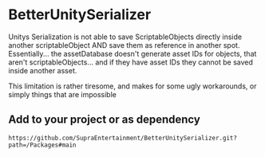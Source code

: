 # BetterUnitySerializer

Unitys Serialization is not able to save ScriptableObjects directly inside another scriptableObject AND save them as reference in another spot. 
Essentially... the assetDatabase doesn't generate asset IDs for objects, that aren't scriptableObjects... and if they have asset IDs they cannot be saved inside another asset.

This limitation is rather tiresome, and makes for some ugly workarounds, or simply things that are impossible

## Add to your project or as dependency
`https://github.com/SupraEntertainment/BetterUnitySerializer.git?path=/Packages#main`